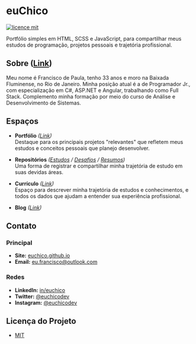 # euChico
[![licence mit](https://img.shields.io/badge/licence-MIT-blue.svg)](./LICENSE)

Portfólio simples em HTML, SCSS e JavaScript, para compartilhar meus estudos de programação, projetos pessoais e trajetória profissional.

## Sobre ([Link](https://euchico.github.io))

Meu nome é Francisco de Paula, tenho 33 anos e moro na Baixada Fluminense, no Rio de Janeiro.
Minha posição atual é a de Programador Jr., com especialização em C#, ASP.NET e Angular, trabalhando como Full Stack. Complemento minha formação por meio do curso de Análise e Desenvolvimento de Sistemas.

## Espaços
* **Portfólio** *([Link](https://euchico.github.io/portfolio))*  
Destaque para os principais projetos "relevantes" que refletem meus estudos e conceitos pessoais que planejo desenvolver.

* **Repositórios** *([Estudos](https://euchico.github.io](https://github.com/euchico/estudos)) / [Desafios](https://euchico.github.io](https://github.com/euchico/desafios)) / [Resumos](https://euchico.github.io](https://github.com/euchico/resumos)))*  
Uma forma de registrar e compartilhar minha trajetória de estudo em suas devidas áreas.  

* **Currículo** *([Link](https://euchico.github.io/curriculo))*  
Espaço para descrever minha trajetória de estudos e conhecimentos, e todos os dados que ajudam a entender sua experiência profissional.

* **Blog** *([Link](https://dev.to/euchicodev))*  

## Contato
### Principal
* **Site:** [euchico.github.io](https://euchico.github.io)
* **Email:** [eu.francisco@outlook.com](mailto:eu.francisco@outlook.com)
### Redes
* **LinkedIn:** [in/euchico](https://www.linkedin.com/in/euchico)
* **Twitter:** [@euchicodev](https://twitter.com/euchicodev)
* **Instagram:** [@euchicodev](https://www.instagram.com/euchicodev)

## Licença do Projeto
- [MIT](./LICENSE)
